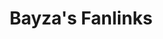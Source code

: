 ---
layout: fanlink_list
title: Bayza's Fanlinks
description: Bayza fanlinks for stream or download music.
link: fanlinks

image: https://bayzamusic.com/images/logomt.jpg
image_secure: https://bayzamusic.com/images/logomt.jpg
background: http://bayzamusic.com/images/bg-fanlinks.jpg

dark: true
---